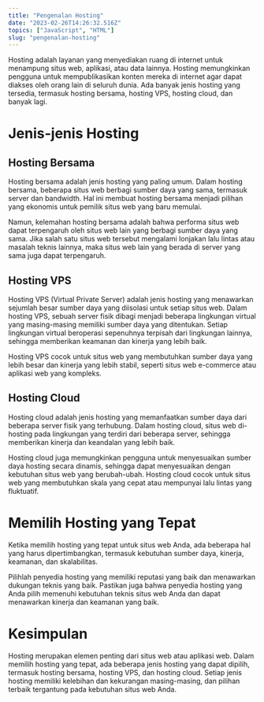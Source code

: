 ```yaml
---
title: "Pengenalan Hosting"
date: "2023-02-26T14:26:32.516Z"
topics: ["JavaScript", "HTML"]
slug: "pengenalan-hosting"
---
```


Hosting adalah layanan yang menyediakan ruang di internet untuk menampung situs web, aplikasi, atau data lainnya. Hosting memungkinkan pengguna untuk mempublikasikan konten mereka di internet agar dapat diakses oleh orang lain di seluruh dunia. Ada banyak jenis hosting yang tersedia, termasuk hosting bersama, hosting VPS, hosting cloud, dan banyak lagi.

# Jenis-jenis Hosting

## Hosting Bersama

Hosting bersama adalah jenis hosting yang paling umum. Dalam hosting bersama, beberapa situs web berbagi sumber daya yang sama, termasuk server dan bandwidth. Hal ini membuat hosting bersama menjadi pilihan yang ekonomis untuk pemilik situs web yang baru memulai.

Namun, kelemahan hosting bersama adalah bahwa performa situs web dapat terpengaruh oleh situs web lain yang berbagi sumber daya yang sama. Jika salah satu situs web tersebut mengalami lonjakan lalu lintas atau masalah teknis lainnya, maka situs web lain yang berada di server yang sama juga dapat terpengaruh.

## Hosting VPS

Hosting VPS (Virtual Private Server) adalah jenis hosting yang menawarkan sejumlah besar sumber daya yang diisolasi untuk setiap situs web. Dalam hosting VPS, sebuah server fisik dibagi menjadi beberapa lingkungan virtual yang masing-masing memiliki sumber daya yang ditentukan. Setiap lingkungan virtual beroperasi sepenuhnya terpisah dari lingkungan lainnya, sehingga memberikan keamanan dan kinerja yang lebih baik.

Hosting VPS cocok untuk situs web yang membutuhkan sumber daya yang lebih besar dan kinerja yang lebih stabil, seperti situs web e-commerce atau aplikasi web yang kompleks.

## Hosting Cloud

Hosting cloud adalah jenis hosting yang memanfaatkan sumber daya dari beberapa server fisik yang terhubung. Dalam hosting cloud, situs web di-hosting pada lingkungan yang terdiri dari beberapa server, sehingga memberikan kinerja dan keandalan yang lebih baik.

Hosting cloud juga memungkinkan pengguna untuk menyesuaikan sumber daya hosting secara dinamis, sehingga dapat menyesuaikan dengan kebutuhan situs web yang berubah-ubah. Hosting cloud cocok untuk situs web yang membutuhkan skala yang cepat atau mempunyai lalu lintas yang fluktuatif.

# Memilih Hosting yang Tepat

Ketika memilih hosting yang tepat untuk situs web Anda, ada beberapa hal yang harus dipertimbangkan, termasuk kebutuhan sumber daya, kinerja, keamanan, dan skalabilitas.

Pilihlah penyedia hosting yang memiliki reputasi yang baik dan menawarkan dukungan teknis yang baik. Pastikan juga bahwa penyedia hosting yang Anda pilih memenuhi kebutuhan teknis situs web Anda dan dapat menawarkan kinerja dan keamanan yang baik.

# Kesimpulan

Hosting merupakan elemen penting dari situs web atau aplikasi web. Dalam memilih hosting yang tepat, ada beberapa jenis hosting yang dapat dipilih, termasuk hosting bersama, hosting VPS, dan hosting cloud. Setiap jenis hosting memiliki kelebihan dan kekurangan masing-masing, dan pilihan terbaik tergantung pada kebutuhan situs web Anda.
